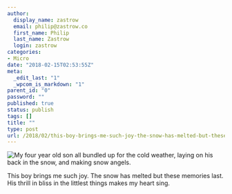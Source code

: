 ```yaml
---
author:
  display_name: zastrow
  email: philip@zastrow.co
  first_name: Philip
  last_name: Zastrow
  login: zastrow
categories:
- Micro
date: "2018-02-15T02:53:55Z"
meta:
  _edit_last: "1"
  _wpcom_is_markdown: "1"
parent_id: "0"
password: ""
published: true
status: publish
tags: []
title: ""
type: post
url: /2018/02/this-boy-brings-me-such-joy-the-snow-has-melted-but-these-memories-last-his-thrill-in-bliss-in-the-littlest-things-makes-my-heart-sing/
---
```

<p><img src="/assets/2018/02/27579941_217917385451676_6480814468061200384_n.jpg" alt="My four year old son all bundled up for the cold weather, laying on his back in the snow, and making snow angels." /></p>
<p>This boy brings me such joy. The snow has melted but these memories last. His thrill in bliss in the littlest things makes my heart sing.</p>
